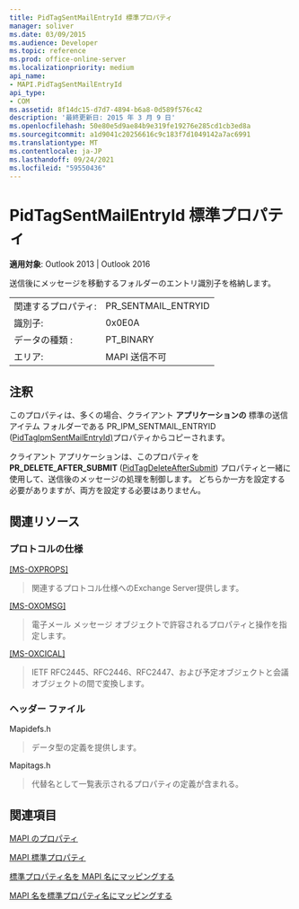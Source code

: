 ```yaml
---
title: PidTagSentMailEntryId 標準プロパティ
manager: soliver
ms.date: 03/09/2015
ms.audience: Developer
ms.topic: reference
ms.prod: office-online-server
ms.localizationpriority: medium
api_name:
- MAPI.PidTagSentMailEntryId
api_type:
- COM
ms.assetid: 8f14dc15-d7d7-4894-b6a8-0d589f576c42
description: '最終更新日: 2015 年 3 月 9 日'
ms.openlocfilehash: 50e80e5d9ae84b9e319fe19276e285cd1cb3ed8a
ms.sourcegitcommit: a1d9041c20256616c9c183f7d1049142a7ac6991
ms.translationtype: MT
ms.contentlocale: ja-JP
ms.lasthandoff: 09/24/2021
ms.locfileid: "59550436"
---
```

# <a name="pidtagsentmailentryid-canonical-property"></a>PidTagSentMailEntryId 標準プロパティ

  
  
**適用対象**: Outlook 2013 | Outlook 2016 
  
送信後にメッセージを移動するフォルダーのエントリ識別子を格納します。
  
|||
|:-----|:-----|
|関連するプロパティ:  <br/> |PR_SENTMAIL_ENTRYID  <br/> |
|識別子:  <br/> |0x0E0A  <br/> |
|データの種類 :   <br/> |PT_BINARY  <br/> |
|エリア:  <br/> |MAPI 送信不可  <br/> |
   
## <a name="remarks"></a>注釈

このプロパティは、多くの場合、クライアント **アプリケーションの** 標準の送信アイテム フォルダーである PR_IPM_SENTMAIL_ENTRYID ([PidTagIpmSentMailEntryId)](pidtagipmsentmailentryid-canonical-property.md)プロパティからコピーされます。
  
クライアント アプリケーションは、このプロパティを **PR_DELETE_AFTER_SUBMIT** ([PidTagDeleteAfterSubmit](pidtagdeleteaftersubmit-canonical-property.md)) プロパティと一緒に使用して、送信後のメッセージの処理を制御します。 どちらか一方を設定する必要がありますが、両方を設定する必要はありません。
  
## <a name="related-resources"></a>関連リソース

### <a name="protocol-specifications"></a>プロトコルの仕様

[[MS-OXPROPS]](https://msdn.microsoft.com/library/f6ab1613-aefe-447d-a49c-18217230b148%28Office.15%29.aspx)
  
> 関連するプロトコル仕様へのExchange Server提供します。
    
[[MS-OXOMSG]](https://msdn.microsoft.com/library/daa9120f-f325-4afb-a738-28f91049ab3c%28Office.15%29.aspx)
  
> 電子メール メッセージ オブジェクトで許容されるプロパティと操作を指定します。
    
[[MS-OXCICAL]](https://msdn.microsoft.com/library/a685a040-5b69-4c84-b084-795113fb4012%28Office.15%29.aspx)
  
> IETF RFC2445、RFC2446、RFC2447、および予定オブジェクトと会議オブジェクトの間で変換します。
    
### <a name="header-files"></a>ヘッダー ファイル

Mapidefs.h
  
> データ型の定義を提供します。
    
Mapitags.h
  
> 代替名として一覧表示されるプロパティの定義が含まれる。
    
## <a name="see-also"></a>関連項目



[MAPI のプロパティ](mapi-properties.md)
  
[MAPI 標準プロパティ](mapi-canonical-properties.md)
  
[標準プロパティ名を MAPI 名にマッピングする](mapping-canonical-property-names-to-mapi-names.md)
  
[MAPI 名を標準プロパティ名にマッピングする](mapping-mapi-names-to-canonical-property-names.md)

